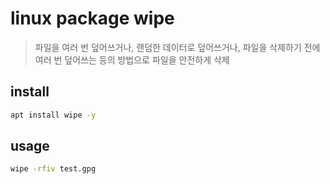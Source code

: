 # linux package wipe

> 파일을 여러 번 덮어쓰거나, 랜덤한 데이터로 덮어쓰거나, 파일을 삭제하기 전에 여러 번 덮어쓰는 등의 방법으로 파일을 안전하게 삭제

## install

```sh
apt install wipe -y
```

## usage

```sh
wipe -rfiv test.gpg
```
